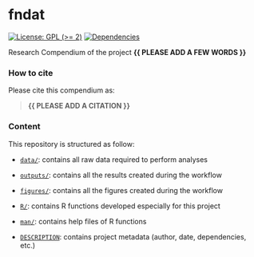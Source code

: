 <!-- README.md is generated from README.Rmd. Please edit that file -->

# fndat

<!-- badges: start -->

[![License: GPL (&gt;=
2)](https://img.shields.io/badge/License-GPL%20%28%3E%3D%202%29-blue.svg)](https://choosealicense.com/licenses/gpl-2.0/)
[![Dependencies](https://img.shields.io/badge/dependencies-2/70-green?style=flat)](#)
<!-- badges: end -->

Research Compendium of the project **{{ PLEASE ADD A FEW WORDS }}**

### How to cite

Please cite this compendium as:

> **{{ PLEASE ADD A CITATION }}**

### Content

This repository is structured as follow:

-   [`data/`](https://github.com/david-beauchesne/fndat/tree/master/data):
    contains all raw data required to perform analyses

-   [`outputs/`](https://github.com/david-beauchesne/fndat/tree/master/outputs):
    contains all the results created during the workflow

-   [`figures/`](https://github.com/david-beauchesne/fndat/tree/master/figures):
    contains all the figures created during the workflow

-   [`R/`](https://github.com/david-beauchesne/fndat/tree/master/R):
    contains R functions developed especially for this project

-   [`man/`](https://github.com/david-beauchesne/fndat/tree/master/man):
    contains help files of R functions

-   [`DESCRIPTION`](https://github.com/david-beauchesne/fndat/tree/master/DESCRIPTION):
    contains project metadata (author, date, dependencies, etc.)


